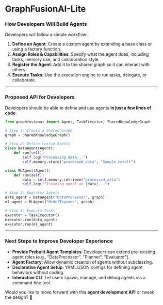 # GraphFusionAI-Lite

### **How Developers Will Build Agents**
Developers will follow a simple workflow:  
1. **Define an Agent**: Create a custom agent by extending a base class or using a factory function.  
2. **Assign Roles & Capabilities**: Specify what the agent does, including tasks, memory use, and collaboration style.  
3. **Register the Agent**: Add it to the shared graph so it can interact with others.  
4. **Execute Tasks**: Use the execution engine to run tasks, delegate, or collaborate.  

---

### **Proposed API for Developers**
Developers should be able to define and use agents **in just a few lines of code**:

```python
from graphfusionai import Agent, TaskExecutor, SharedKnowledgeGraph

# Step 1: Create a Shared Graph
graph = SharedKnowledgeGraph()

# Step 2: Define Custom Agents
class DataAgent(Agent):
    def run(self):
        self.log("Processing data...")
        self.memory.store("processed_data", "Sample result")

class MLAgent(Agent):
    def run(self):
        data = self.memory.retrieve("processed_data")
        self.log(f"Training model on {data}...")

# Step 3: Register Agents
data_agent = DataAgent("DataProcessor", graph)
ml_agent = MLAgent("ModelTrainer", graph)

# Step 4: Execute Tasks
executor = TaskExecutor()
executor.run(data_agent)
executor.run(ml_agent)
```

---

### **Next Steps to Improve Developer Experience**
- **Provide Prebuilt Agent Templates**: Developers can extend pre-existing agent roles (e.g., "DataProcessor", "Planner", "Evaluator").  
- **Agent Factory**: Allow dynamic creation of agents without subclassing.  
- **Declarative Agent Setup**: YAML/JSON configs for defining agent behaviors without coding.  
- **Interactive CLI**: Let users spawn, manage, and debug agents via a command-line tool.  

Would you like to move forward with this **agent development API** or tweak the design? 🚀
